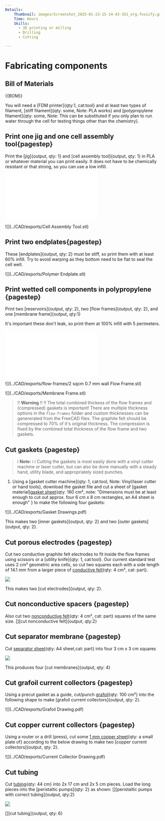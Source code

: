 ```yaml
---
Details:
    Thumbnail: images/Screenshot_2025-01-23-15-14-43-351_org.fossify.gallery_1.jpg
    Time: Hours
    Skills:
      - 3D printing or milling
      - Drilling
      - Cutting

---
```

<!-- There should be only one Header per page. You do not need to use all the keys -->
# Fabricating components

## Bill of Materials

{{BOM}}

You will need a [FDM printer]{qty:1, cat:tool} and at least two types of filament, [stiff filament]{qty: some, Note: PLA works} and [polypropylene filament]{qty: some, Note: This can be substituted if you only plan to run water through the cell for testing things other than the chemistry}.

## Print one jig and one cell assembly tool{pagestep}

Print the [jig]{output, qty: 1} and [cell assembly tool]{output, qty: 1} in PLA or whatever material you can print easily. It does not have to be chemically resistant or that strong, so you can use a low infill.

![](../CAD/exports/jig.stl)

![](../CAD/exports/Cell Assembly Tool.stl)

## Print two endplates{pagestep}

These [endplates]{output, qty: 2} must be stiff, so print them with at least 60% infill. Try to avoid warping as they bottom need to be flat to seal the cell well.

![](../CAD/exports/Polymer Endplate.stl)

## Print wetted cell components in polypropylene  {pagestep}
 
Print two [reservoirs]{output, qty: 2}, two [flow frames]{output, qty: 2}, and one [membrane frame]{output, qty:1}

It's important these don't leak, so print them at 100% infill with 5 perimeters.

![](../CAD/exports/Reservoir.stl)

![](../CAD/exports/flow-frames/2 sqcm 0.7 mm wall Flow Frame.stl)

![](../CAD/exports/Membrane Frame.stl)


>!! **Warning** 
>!!
>!! The total combined thickess of the flow frames and (compressed) gaskets is important! There are multiple thickness options in the `flow-frames` folder and custom thicknesses can be genererated from the FreeCAD files. The graphite felt should be compressed to 70% of it's original thickness. The compression is fixed by the combined total thickness of the flow frame and two gaskets.

## Cut gaskets {pagestep}

>i **Note:**
>i
>i Cutting the gaskets is most easily done with a vinyl cutter machine or laser cutter, but can also be done manually with a steady hand, utility blade, and appropriately sized punches.

1. Using a [gasket cutter machine]{qty: 1, cat:tool, Note: Vinyl/laser cutter or hand tools}, download the gasket file and cut a sheet of [gasket material][gasket sheet](gaskets.md){qty: 160 cm², note: "Dimensions must be at least enough to cut out approx. four 6 cm x 8 cm rectangles, an A4 sheet is enough" } to make the following four gaskets:

![](../CAD/exports/Gasket Drawings.pdf)

This makes two [inner gaskets]{output, qty: 2} and two [outer gaskets]{output, qty: 2}.

## Cut porous electrodes {pagestep}

Cut two conductive graphite felt electrodes to fit inside the flow frames using scissors or a [utility knife]{qty: 1, cat:tool}. Our current standard test uses 2 cm² geometric area cells, so cut two squares each with a side length of 14.1 mm from a larger piece of [conductive felt](conductive_felt.md){qty: 4 cm², cat: part}.

![](images/electrodes.jpeg)

This makes two [cut electrodes]{output, qty: 2}.

## Cut nonconductive spacers {pagestep}

Also cut two [nonconductive felt](nonconductive_felt.md){qty: 4 cm², cat: part} squares of the same size. [][cut nonconductive felt]{output, qty:2}

## Cut separator membrane {pagestep}

Cut [separator sheet](separator_sheet.md){qty: A4 sheet,cat: part} into four 3 cm x 3 cm squares

![](images/separators.jpeg)

This produces four [cut membranes]{output, qty: 4}

## Cut grafoil current collectors {pagestep}

Using a precut gasket as a guide, cut/punch [grafoil](grafoil.md){qty: 100 cm²} into the following shape to make [grafoil current collectors]{output, qty: 2}.

![](../CAD/exports/Grafoil Drawing.pdf)


## Cut copper current collectors {pagestep}

Using a router or a drill (press), cut some [1 mm copper sheet](copper.md){qty: a small plate of} according to the below drawing to make two [copper current collectors]{output, qty: 2}.

![](../CAD/exports/Current Collector Drawing.pdf)

## Cut tubing

Cut [tubing](tubing.md){qty: 44 cm} into 2x 17 cm and 2x 5 cm pieces. Load the long pieces into the [peristaltic pumps]{qty: 2} as shown:
[][peristaltic pumps with correct tubing]{output, qty:2}

![](images/IMG_20241117_132924.jpg)

[][cut tubing]{output, qty: 6}
